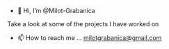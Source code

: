 - 👋 Hi, I’m @Milot-Grabanica

Take a look at some of the projects I have worked on 

- 📫 How to reach me ... milotgrabanica@gmail.com


